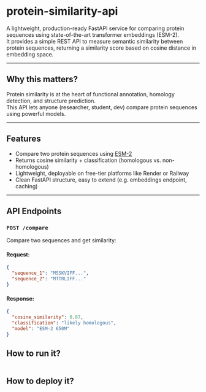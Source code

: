 # protein-similarity-api

A lightweight, production-ready FastAPI service for comparing protein sequences using state-of-the-art transformer embeddings (ESM-2).  
It provides a simple REST API to measure semantic similarity between protein sequences, returning a similarity score based on cosine distance in embedding space.

---

## Why this matters?

Protein similarity is at the heart of functional annotation, homology detection, and structure prediction.  
This API lets anyone (researcher, student, dev) compare protein sequences using powerful models.

---

## Features

- Compare two protein sequences using [ESM-2](https://huggingface.co/facebook/esm2_t33_650M_UR50D)
- Returns cosine similarity + classification (homologous vs. non-homologous)
- Lightweight, deployable on free-tier platforms like Render or Railway
- Clean FastAPI structure, easy to extend (e.g. embeddings endpoint, caching)

---

## API Endpoints

### `POST /compare`

Compare two sequences and get similarity:

#### Request:
```json
{
  "sequence_1": "MSSKVIFF...",
  "sequence_2": "MTTRLIFF..."
}
```

#### Response:

```json
{
  "cosine_similarity": 0.87,
  "classification": "likely homologous",
  "model": "ESM-2 650M"
}
```

## How to run it?

```
```

## How to deploy it? 

```
```
